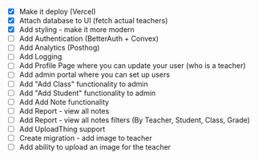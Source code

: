 - [x] Make it deploy (Vercel)
- [x] Attach database to UI (fetch actual teachers)
- [x] Add styling - make it more modern
- [ ] Add Authentication (BetterAuth + Convex)
- [ ] Add Analytics (Posthog)
- [ ] Add Logging
- [ ] Add Profile Page where you can update your user (who is a teacher)
- [ ] Add admin portal where you can set up users
- [ ] Add "Add Class" functionality to admin
- [ ] Add "Add Student" functionality to admin
- [ ] Add Add Note functionality
- [ ] Add Report - view all notes
- [ ] Add Report - view all notes filters (By Teacher, Student, Class, Grade)
- [ ] Add UploadThing support
- [ ] Create migration - add image to teacher
- [ ] Add ability to upload an image for the teacher
